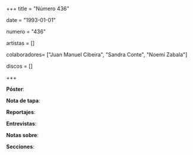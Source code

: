 +++
title = "Número 436"

date = "1993-01-01"

numero = "436"

artistas = []

colaboradores= ["Juan Manuel Cibeira", "Sandra Conte", "Noemí Zabala"]

discos = []

+++

**Póster**: 

**Nota de tapa**: 

**Reportajes**: 

**Entrevistas**: 

**Notas sobre**:

**Secciones**:
